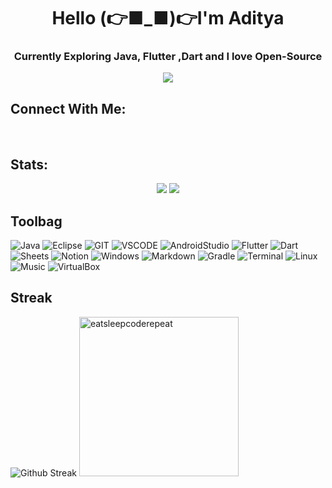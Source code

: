<h1 align="center">Hello (👉■_■)👉I'm Aditya</h1>
<h3 align="center">Currently Exploring Java, Flutter ,Dart and I love Open-Source</h3>
<p align="center">
    <img src="https://github-profile-summary-cards.vercel.app/api/cards/profile-details?username=adityatundwal&theme=nord_dark">
</p>

## Connect With Me:

<p align="center">
<a href="mailto:aditya_tundwal_@outlook.com" target="outlook"><img alt="" src="https://img.shields.io/badge/Microsoft%20Outlook-0078D4.svg?style=for-the-badge&logo=Microsoft-Outlook&logoColor=black" /></a>
<a  href="mailto:adityatundwal1998@gmail.com" target="gmail"><img alt="" src="https://img.shields.io/badge/Gmail-EA4335.svg?style=for-the-badge&logo=Gmail&logoColor=black" /></a>
<a href="https://www.linkedin.com/in/adityatundwal" target="_blank"><img alt="" src="https://img.shields.io/badge/LinkedIn-000?logo=linkedin&logoColor=0A66C2&style=for-the-badge" style="vertical-align:center" /></a>
<a href="https://leetcode.com/adityatundwal/" target="_blank"><img alt="" src="https://img.shields.io/badge/LeetCode-FFA116.svg?style=for-the-badge&logo=LeetCode&logoColor=black" style="vertical-align:center" /></a>
<a href="https://github.com/adityatundwal" target="_blank"><img alt="" src="https://img.shields.io/badge/GitHub-181717.svg?style=for-the-badge&logo=GitHub&logoColor=white" style="vertical-align:center" /></a>
 <a href = "https://twitter.com/tundwal_aditya" target = "_blank"><img alt ="" src="https://img.shields.io/badge/Twitter-%231DA1F2.svg?style=for-the-badge&logo=Twitter&logoColor=black" style="vertical-align:center"/></a>
</p>

## Stats:

<p align="center">
  <img src="https://github-profile-summary-cards.vercel.app/api/cards/stats?username=adityatundwal&theme=nord_dark">
  <img src="https://github-profile-summary-cards.vercel.app/api/cards/productive-time?username=adityatundwal&theme=nord_dark&utcOffset=-5">
</p>

## Toolbag

![Java](https://img.shields.io/badge/java-%23ED8B00.svg?style=for-the-badge&logo=openjdk&logoColor=black)
![Eclipse](https://img.shields.io/badge/Eclipse-2C2255?style=for-the-badge&logo=eclipse&logoColor=white)
![GIT](https://img.shields.io/badge/GIT-E44C30?style=for-the-badge&logo=git&logoColor=white)
![VSCODE](https://img.shields.io/badge/VSCode-0078D4?style=for-the-badge&logo=visual%20studio%20code&logoColor=white)
![AndroidStudio](https://img.shields.io/badge/Android-3DDC84?style=for-the-badge&logo=android&logoColor=black)
![Flutter](https://img.shields.io/badge/Flutter-02569B?style=for-the-badge&logo=flutter&logoColor=white)
![Dart](https://img.shields.io/badge/Dart-0175C2?style=for-the-badge&logo=dart&logoColor=white)
![Sheets](https://img.shields.io/badge/Google%20Sheets-34A853?style=for-the-badge&logo=google-sheets&logoColor=black)
![Notion](https://img.shields.io/badge/Notion-000000?style=for-the-badge&logo=notion&logoColor=white)
![Windows](https://img.shields.io/badge/Windows_11-0078d4?style=for-the-badge&logo=windows-11&logoColor=white)
![Markdown](https://img.shields.io/badge/Markdown-000000?style=for-the-badge&logo=markdown&logoColor=white)
![Gradle](https://img.shields.io/badge/gradle-02303A?style=for-the-badge&logo=gradle&logoColor=white)
![Terminal](https://img.shields.io/badge/powershell-5391FE?style=for-the-badge&logo=powershell&logoColor=white)
![Linux](https://img.shields.io/badge/Linux-FCC624?style=for-the-badge&logo=linux&logoColor=black)
![Music](https://img.shields.io/badge/YouTube_Music-FF0000?style=for-the-badge&logo=youtube-music&logoColor=white)
![VirtualBox](https://img.shields.io/badge/VirtualBox-21416b?style=for-the-badge&logo=VirtualBox&logoColor=white)

## Streak
![Github Streak](https://github-readme-streak-stats.herokuapp.com/?user=adityatundwal&theme=nord&layout=commpact) <img src="https://media1.giphy.com/media/v1.Y2lkPTc5MGI3NjExMWhxeHhzcGU1OWoxeHBoNXB4eDdjaGtjZmRjM2NpaHd5ejZqbnBlbyZlcD12MV9pbnRlcm5hbF9naWZfYnlfaWQmY3Q9Zw/qgQUggAC3Pfv687qPC/giphy.gif" alt="eatsleepcoderepeat" width=255>

